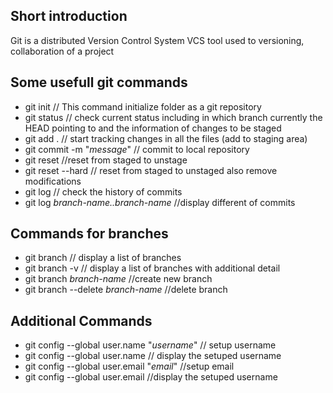 
## Short introduction

Git is a distributed Version Control System  VCS tool used to versioning, collaboration of a project

## Some usefull git commands

 - git init // This command initialize folder as a git repository
 - git status // check current status including in which branch currently the HEAD pointing to and the information of changes to be staged
 - git add . // start tracking changes in all the files (add to staging area)
 - git commit -m "*message*" // commit to local repository
 - git reset //reset from staged to unstage
 - git reset --hard // reset from staged to unstaged also remove modifications
 - git log // check the history of commits
 - git log *branch-name..branch-name* //display different of commits

## Commands for branches

- git branch // display a list of branches
- git branch -v // display a list of branches with additional detail
- git branch *branch-name* //create new branch 
- git branch --delete *branch-name* //delete branch

## Additional Commands

- git config --global user.name "*username*" // setup username
- git config --global user.name             // display the setuped username
- git config --global user.email "*email*" //setup email
- git config --global user.email           //display the setuped username